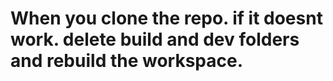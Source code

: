# When you clone the repo. if it doesnt work. delete build and dev folders and rebuild the workspace.
